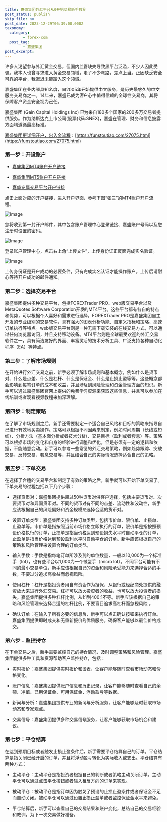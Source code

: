 ```yaml
---
title: 嘉盛集团外汇平台从0开始交易新手教程
post_status: publish
skip_file: no
post_date: 2023-12-29T06:39:00.000Z
taxonomy:
  category:
        - forex-com
  post_tag:
        - 嘉盛集团
post_excerpt: 
---
```

许多人渴望参与外汇黄金交易，但国内监管缺失导致黑平台泛滥，不少人因此受骗。我本人也曾寻求进入黄金交易领域，走了不少弯路，差点上当。正因缺乏安全可靠的平台，我迟迟未能踏入这个领域。

嘉盛集团在业内颇具知名度，自2005年开始提供中文服务，是历史最悠久的中文服务交易商之一。14年来，嘉盛已成为客户心中值得信赖的全球性交易商，其将保障客户资金安全视为己任。

嘉盛集团 (Gain Capital Holdings Inc) 已为来自180多个国家的200多万交易者提供服务。作为纳斯达克上市公司(股票代码:SNEX)，嘉盛在管理、财务和信息披露方面均遵循最高标准。

[嘉盛集团更详细开户，出入金流程](https://funstoutiao.com/27075.html)：[https://funstoutiao.com/27075.html](https://funstoutiao.com/27075.html)

### 第一步：开设账户

* [嘉盛集团MT4账户开户链接](https://s.ssgg.net/jsmt4)

* [嘉盛集团MT5账户开户链接](https://s.ssgg.net/jsmt5)

* [嘉盛专属交易平台开户链接](https://s.ssgg.net/js)

点击上面对应的开户链接，进入开户界面，参考下图“张三”的MT4账户开户流程。

![Image](https://prod-files-secure.s3.us-west-2.amazonaws.com/39ed1227-6d7d-4570-be36-9ccd4a2c4241/7a167aea-686b-400d-af59-4e18eb607a40/640.png?X-Amz-Algorithm=AWS4-HMAC-SHA256&X-Amz-Content-Sha256=UNSIGNED-PAYLOAD&X-Amz-Credential=ASIAZI2LB4666BF577H3%2F20250914%2Fus-west-2%2Fs3%2Faws4_request&X-Amz-Date=20250914T101308Z&X-Amz-Expires=3600&X-Amz-Security-Token=IQoJb3JpZ2luX2VjEN%2F%2F%2F%2F%2F%2F%2F%2F%2F%2F%2FwEaCXVzLXdlc3QtMiJHMEUCICthqWuQ%2BlaDqyGDnA5aTLFpvUyMuUSAQt3R1AO8C6kLAiEAzLyP8KlM4dCimxovkENLlDXuJ4W1RpO6aexIk%2FmCo9Uq%2FwMIWBAAGgw2Mzc0MjMxODM4MDUiDEKCVTyrzQWJtGfIUSrcAxk3XTAv2fhEHZER4KpEQ7jzPP0FjmszTUxJzKPQrywEwu6Zu8gEuwVOpP8UvBMJdv5IytMWPO1HUeo8uVZ0CtR06RDP%2BE3m%2F7XHShmziqBAcxEfCd2aba7gTA%2Faghpld3SRi5qdea%2B8m%2BfE8vTyP1auAhzu5NnGXPME8lKORodLRCVLze6Z%2B7vZ60G25BtCnjAdZvlYdjGUTMZ71zku0l3k7WkMbhO10ijjgFn1PQP7aNERwRFWHykNBvbUSdp5%2BKGT%2FkU3oAY5xPRE3I9vUeaiIkdJUZVG%2B5LVnbjYUAR332uKGUUh94QcQVwQopdjdVEcteNws0NpzSSKFnxg5zDLC%2Bf6NK%2BANwqEfARFjeHLIMU0OPvfmRSP3oHE3b5mAHlDBV8V81ADW0S4iHsurXPqs0curFNdhkDyssJJhaJCdYm68gRTGifgW%2BlOv2jmLDwssJEtytYP29WMSSQu7iarcsmMdb8C2xA%2FDZuxQiMiz1lEyEXKKWTHbvfI87cccxnjL73qQVhfQt33f56sf2uWcdHFezj5kGq4x1kZAfxNK0j1vKjbq2422pHuvgRPPuKVpT%2Fut5emsGSYRuHVIybhMq5GO%2Bs%2FJtkUP3h9Ibo%2B0Q4YD3jVVaDuJPzfMNvPmcYGOqUBCUfpv4cq%2F9HYZ93q%2FxZcz%2BKKkk%2B5DxhcdG1pa2tvscDaFRuzXWZMh7%2FGlXqPo3xiBI8DPbXqsz%2F0jX6hWVtXMl1kpMMNJAHK%2Fllv7MAfekFsGqU6uX8NxLConHspJfBBATqe9W47yxkAzUmFa8dF7kbAINon1oWT%2B%2FoU8zokIq0D%2FSxbYV6W1eO2Nx8Dbonza1%2BssmRdVfxJAha%2FYxFpbA3btP6A&X-Amz-Signature=157c01845161be480096b4fc7972f3f590c019e353908dfc2a6573a77cea2b84&X-Amz-SignedHeaders=host&x-amz-checksum-mode=ENABLED&x-id=GetObject)

您将收到第一封开户邮件，其中包含账户管理中心登录链接、嘉盛账户号码以及您注册时设置的密码。

![Image](https://prod-files-secure.s3.us-west-2.amazonaws.com/39ed1227-6d7d-4570-be36-9ccd4a2c4241/eaa1c6b3-2877-4284-a0e1-530e222c27fb/image.png?X-Amz-Algorithm=AWS4-HMAC-SHA256&X-Amz-Content-Sha256=UNSIGNED-PAYLOAD&X-Amz-Credential=ASIAZI2LB4666BF577H3%2F20250914%2Fus-west-2%2Fs3%2Faws4_request&X-Amz-Date=20250914T101308Z&X-Amz-Expires=3600&X-Amz-Security-Token=IQoJb3JpZ2luX2VjEN%2F%2F%2F%2F%2F%2F%2F%2F%2F%2F%2FwEaCXVzLXdlc3QtMiJHMEUCICthqWuQ%2BlaDqyGDnA5aTLFpvUyMuUSAQt3R1AO8C6kLAiEAzLyP8KlM4dCimxovkENLlDXuJ4W1RpO6aexIk%2FmCo9Uq%2FwMIWBAAGgw2Mzc0MjMxODM4MDUiDEKCVTyrzQWJtGfIUSrcAxk3XTAv2fhEHZER4KpEQ7jzPP0FjmszTUxJzKPQrywEwu6Zu8gEuwVOpP8UvBMJdv5IytMWPO1HUeo8uVZ0CtR06RDP%2BE3m%2F7XHShmziqBAcxEfCd2aba7gTA%2Faghpld3SRi5qdea%2B8m%2BfE8vTyP1auAhzu5NnGXPME8lKORodLRCVLze6Z%2B7vZ60G25BtCnjAdZvlYdjGUTMZ71zku0l3k7WkMbhO10ijjgFn1PQP7aNERwRFWHykNBvbUSdp5%2BKGT%2FkU3oAY5xPRE3I9vUeaiIkdJUZVG%2B5LVnbjYUAR332uKGUUh94QcQVwQopdjdVEcteNws0NpzSSKFnxg5zDLC%2Bf6NK%2BANwqEfARFjeHLIMU0OPvfmRSP3oHE3b5mAHlDBV8V81ADW0S4iHsurXPqs0curFNdhkDyssJJhaJCdYm68gRTGifgW%2BlOv2jmLDwssJEtytYP29WMSSQu7iarcsmMdb8C2xA%2FDZuxQiMiz1lEyEXKKWTHbvfI87cccxnjL73qQVhfQt33f56sf2uWcdHFezj5kGq4x1kZAfxNK0j1vKjbq2422pHuvgRPPuKVpT%2Fut5emsGSYRuHVIybhMq5GO%2Bs%2FJtkUP3h9Ibo%2B0Q4YD3jVVaDuJPzfMNvPmcYGOqUBCUfpv4cq%2F9HYZ93q%2FxZcz%2BKKkk%2B5DxhcdG1pa2tvscDaFRuzXWZMh7%2FGlXqPo3xiBI8DPbXqsz%2F0jX6hWVtXMl1kpMMNJAHK%2Fllv7MAfekFsGqU6uX8NxLConHspJfBBATqe9W47yxkAzUmFa8dF7kbAINon1oWT%2B%2FoU8zokIq0D%2FSxbYV6W1eO2Nx8Dbonza1%2BssmRdVfxJAha%2FYxFpbA3btP6A&X-Amz-Signature=ee9179101bab0dad59741fa40fe635c21e02e4017a814a32cd75e96ab40ea666&X-Amz-SignedHeaders=host&x-amz-checksum-mode=ENABLED&x-id=GetObject)

登录账户管理中心，点击右上角“上传文件”，上传身份证正反面完成实名验证。

![Image](https://prod-files-secure.s3.us-west-2.amazonaws.com/39ed1227-6d7d-4570-be36-9ccd4a2c4241/54090639-09fc-46b4-a135-e0289f707147/image.png?X-Amz-Algorithm=AWS4-HMAC-SHA256&X-Amz-Content-Sha256=UNSIGNED-PAYLOAD&X-Amz-Credential=ASIAZI2LB4666BF577H3%2F20250914%2Fus-west-2%2Fs3%2Faws4_request&X-Amz-Date=20250914T101308Z&X-Amz-Expires=3600&X-Amz-Security-Token=IQoJb3JpZ2luX2VjEN%2F%2F%2F%2F%2F%2F%2F%2F%2F%2F%2FwEaCXVzLXdlc3QtMiJHMEUCICthqWuQ%2BlaDqyGDnA5aTLFpvUyMuUSAQt3R1AO8C6kLAiEAzLyP8KlM4dCimxovkENLlDXuJ4W1RpO6aexIk%2FmCo9Uq%2FwMIWBAAGgw2Mzc0MjMxODM4MDUiDEKCVTyrzQWJtGfIUSrcAxk3XTAv2fhEHZER4KpEQ7jzPP0FjmszTUxJzKPQrywEwu6Zu8gEuwVOpP8UvBMJdv5IytMWPO1HUeo8uVZ0CtR06RDP%2BE3m%2F7XHShmziqBAcxEfCd2aba7gTA%2Faghpld3SRi5qdea%2B8m%2BfE8vTyP1auAhzu5NnGXPME8lKORodLRCVLze6Z%2B7vZ60G25BtCnjAdZvlYdjGUTMZ71zku0l3k7WkMbhO10ijjgFn1PQP7aNERwRFWHykNBvbUSdp5%2BKGT%2FkU3oAY5xPRE3I9vUeaiIkdJUZVG%2B5LVnbjYUAR332uKGUUh94QcQVwQopdjdVEcteNws0NpzSSKFnxg5zDLC%2Bf6NK%2BANwqEfARFjeHLIMU0OPvfmRSP3oHE3b5mAHlDBV8V81ADW0S4iHsurXPqs0curFNdhkDyssJJhaJCdYm68gRTGifgW%2BlOv2jmLDwssJEtytYP29WMSSQu7iarcsmMdb8C2xA%2FDZuxQiMiz1lEyEXKKWTHbvfI87cccxnjL73qQVhfQt33f56sf2uWcdHFezj5kGq4x1kZAfxNK0j1vKjbq2422pHuvgRPPuKVpT%2Fut5emsGSYRuHVIybhMq5GO%2Bs%2FJtkUP3h9Ibo%2B0Q4YD3jVVaDuJPzfMNvPmcYGOqUBCUfpv4cq%2F9HYZ93q%2FxZcz%2BKKkk%2B5DxhcdG1pa2tvscDaFRuzXWZMh7%2FGlXqPo3xiBI8DPbXqsz%2F0jX6hWVtXMl1kpMMNJAHK%2Fllv7MAfekFsGqU6uX8NxLConHspJfBBATqe9W47yxkAzUmFa8dF7kbAINon1oWT%2B%2FoU8zokIq0D%2FSxbYV6W1eO2Nx8Dbonza1%2BssmRdVfxJAha%2FYxFpbA3btP6A&X-Amz-Signature=b4cf0fe1b0d0d1e118fcf28396bcbfb095747975b0c0edb013230c7a5469cd34&X-Amz-SignedHeaders=host&x-amz-checksum-mode=ENABLED&x-id=GetObject)

上传身份证是开户成功的必要条件，只有完成实名认证才能操作账户。上传后请耐心等待开户成功的邮件通知。

### 第二步：选择交易平台

嘉盛集团提供多种交易平台，包括FOREXTrader PRO、web版交易平台以及MetaQuotes Software Corporation开发的MT4平台。这些平台都有各自的特点和优势，可以根据个人喜好和需求进行选择。FOREXTrader PRO是嘉盛集团自主开发的专业级别的交易软件，具有强大的图表分析功能、自定义指标和策略、高速订单执行等特点。web版交易平台则是一种无需下载安装的在线交易方式，可以通过任何浏览器访问，并且支持移动设备。MT4平台则是全球最受欢迎的外汇交易软件之一，具有简洁友好的界面、丰富灵活的技术分析工具、广泛支持各种自动化程序（EA）等特点。

### 第三步：了解市场规则

在开始进行外汇交易之前，新手必须了解市场规则和基本概念，例如什么是货币对、什么是点差、什么是杠杆、什么是保证金、什么是止损止盈等等。这些概念都会影响到每笔订单的成本和收益，并且涉及到风险管理和资金管理方面的知识。新手可以通过嘉盛集团官网上提供的免费学习资源来获取这些信息，并且可以参加在线培训或者观看视频教程来加深理解。

### 第四步：制定策略

在了解了市场规则之后，新手还需要制定一个适合自己风格和目标的策略来指导自己进行有效地买卖操作。策略可以根据不同因素来制定，例如时间周期（长线或短线）、分析方法（基本面分析或者技术分析）、交易目标（盈利或者套息）等。策略可以根据市场的变化和自身的经验进行调整和优化，但是必须有一定的逻辑和依据，不能随意变动。新手可以参考一些常见的外汇交易策略，例如趋势跟踪、突破交易、反转交易、套息交易等，并且结合自己的实际情况选择适合自己的策略。

### 第五步：下单交易

在选择了合适的交易平台和制定了有效的策略之后，新手就可以开始下单交易了。下单交易的过程包括以下几个步骤：

* 选择货币对：嘉盛集团提供超过50种货币对供客户选择，包括主要货币对、次要货币对和异国货币对。不同的货币对有不同的点差、流动性和波动性，新手应该根据自己的风险偏好和资金规模来选择合适的货币对。

* 设置订单类型：嘉盛集团支持多种订单类型，包括市价单、限价单、止损单、止盈单等。市价单是指按照当前市场价格立即执行的订单，限价单是指按照预设价格执行的订单，止损单是指当价格达到预设损失水平时自动平仓的订单，止盈单是指当价格达到预设盈利水平时自动平仓的订单。新手应该根据自己的策略和风险管理来设置合理的订单类型。

* 输入手数：手数是指每笔订单所涉及到的单位数量，一般以10,000为一个标准手（lot），也有些平台以1,000为一个微型手（micro lot）。不同平台可能有不同的最小交易单位，新手应该根据自己的资金和风险承受能力来选择合适的手数，不要过分追求高收益而忽视风险。

* 使用杠杆：杠杆是指投资者用自有资金作为担保，从银行或经纪商处提供的融资放大来进行外汇交易。杠杆可以放大投资者的收益，也可以放大投资者的损失。嘉盛集团提供多种杠杆比例，从1:1到400:1不等。新手应该根据自己的策略和风险管理来选择合适的杠杆比例，不要盲目追求高杠杆而忽视风险 。

* 确认订单：在输入了所有必要的信息后，新手可以点击确认按钮来执行订单。嘉盛集团提供即时成交和无重新报价的优质服务，确保客户能够以最佳价格成交。

### 第六步：监控持仓

在下单交易之后，新手需要监控自己的持仓情况，及时调整策略和风险管理。嘉盛集团提供多种工具和资源帮助客户监控持仓，包括：

* 实时报价：嘉盛集团提供实时报价和图表，让客户能够随时查看市场动态和价格变化。

* 账户信息：嘉盛集团提供账户信息和历史记录，让客户能够随时查看自己的余额、净值、已用保证金、可用保证金、浮动盈亏等数据。

* 新闻与分析：嘉盛集团提供专业的新闻与分析服务，让客户能够及时获取市场动态和专家观点。

* 交易信号：嘉盛集团提供多种交易信号服务，让客户能够获取市场机会和建议。

### 第七步：平仓结算

在达到预期目标或者触发止损止盈条件后，新手需要平仓结算自己的订单。平仓结算是指关闭已经开启的订单，并且将浮动盈亏转化为实际收入或支出。平仓结算有两种方式：

* 主动平仓：主动平仓是指投资者根据自己的判断或者策略主动关闭订单。主动平仓可以通过点击平仓按钮或者输入相反方向的订单来实现。

* 被动平仓：被动平仓是指订单因为触发了预设的止损止盈条件或者保证金不足而自动关闭。被动平仓可以通过设置止损止盈单或者监控保证金水平来避免。

* 平仓结算后，新手可以查看自己的交易结果和账户变化，总结自己的交易经验和教训，为下一次交易做好准备。